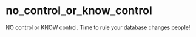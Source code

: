 # no_control_or_know_control
NO control or KNOW control. Time to rule your database changes people!
